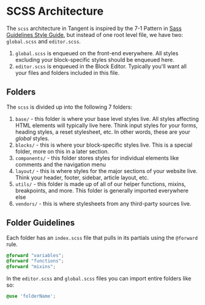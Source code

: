 # SCSS Architecture

The `scss` architecture in Tangent is inspired by the 7-1 Pattern in [Sass Guidelines Style Guide](https://sass-guidelin.es/), but instead of one root level file, we have two: `global.scss` and `editor.scss`.

1. `global.scss` is enqueued on the front-end everywhere. All styles excluding your block-specific styles should be enqueued here.
2. `editor.scss` is enqueued in the Block Editor. Typically you'll want all your files and folders included in this file.

## Folders

The `scss` is divided up into the following 7 folders:

1. `base/` - this folder is where your base level styles live. All styles affecting HTML elements will typically live here. Think input styles for your forms, heading styles, a reset stylesheet, etc. In other words, these are your _global_ styles.
2. `blocks/` - this is where your block-specific styles live. This is a special folder, more on this in a later section.
3. `components/` - this folder stores styles for individual elements like comments and the navigation menu
4. `layout/` - this is where styles for the major sections of your website live. Think your header, footer, sidebar, article layout, etc.
5. `utils/` - this folder is made up of all of our helper functions, mixins, breakpoints, and more. This folder is generally imported everywhere else
6. `vendors/` - this is where stylesheets from any third-party sources live.

## Folder Guidelines

Each folder has an `index.scss` file that pulls in its partials using the `@forward` rule.

```scss
@forward "variables";
@forward "functions";
@forward "mixins";
```

In the `editor.scss` and `global.scss` files you can import entire folders like so:

```scss
@use 'folderName';
```
